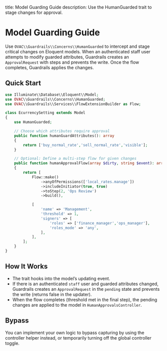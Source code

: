 title: Model Guarding Guide
description: Use the HumanGuarded trait to stage changes for approval.

# Model Guarding Guide

Use `OVAC\\Guardrails\\Concerns\\HumanGuarded` to intercept and stage critical changes on Eloquent models. When an authenticated staff user attempts to modify guarded attributes, Guardrails creates an `ApprovalRequest` with steps and prevents the write. Once the flow completes, Guardrails applies the changes.

## Quick Start

```php
use Illuminate\\Database\\Eloquent\\Model;
use OVAC\\Guardrails\\Concerns\\HumanGuarded;
use OVAC\\Guardrails\\Services\\FlowExtensionBuilder as Flow;

class EcurrencySetting extends Model
{
    use HumanGuarded;

    // Choose which attributes require approval
    public function humanGuardAttributes(): array
    {
        return ['buy_normal_rate','sell_normal_rate','visible'];
    }

    // Optional: Define a multi-step flow for given changes
    public function humanApprovalFlow(array $dirty, string $event): array
    {
        return [
            Flow::make()
                ->anyOfPermissions(['local_rates.manage'])
                ->includeInitiator(true, true)
                ->toStep(2, 'Ops Review')
                ->build(),

            [
                'name' => 'Management',
                'threshold' => 1,
                'signers' => [
                    'roles' => ['finance_manager','ops_manager'],
                    'roles_mode' => 'any',
                ],
            ],
        ];
    }
}
```

## How It Works

- The trait hooks into the model’s updating event.
- If there is an authenticated `staff` user and guarded attributes changed, Guardrails creates an `ApprovalRequest` in the `pending` state and prevents the write (returns false in the updater).
- When the flow completes (threshold met in the final step), the pending changes are applied to the model in `HumanApprovalsController`.

## Bypass

You can implement your own logic to bypass capturing by using the controller helper instead, or temporarily turning off the global controller toggle.
